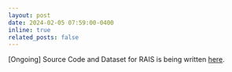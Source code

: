 ```yaml
---
layout: post
date: 2024-02-05 07:59:00-0400
inline: true 
related_posts: false
---
```


[Ongoing] Source Code and Dataset for RAIS is being written <a href='https://github.com/AkshathRaghav/RAIS'>here</a>.